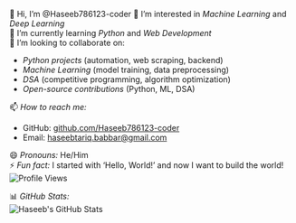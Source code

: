 👋 Hi, I’m @Haseeb786123-coder 
👀 I’m interested in *Machine Learning* and *Deep Learning*  
🌱 I’m currently learning *Python* and *Web Development*  
💞 I’m looking to collaborate on:  
   - *Python projects* (automation, web scraping, backend)  
   - *Machine Learning* (model training, data preprocessing)  
   - *DSA* (competitive programming, algorithm optimization)  
   - *Open-source contributions* (Python, ML, DSA)  

📫 *How to reach me:*  
   - GitHub: [github.com/Haseeb786123-coder](https://github.com/Haseeb786123-coder)  
   - Email: haseebtariq.babbar@gmail.com  

😄 *Pronouns:* He/Him  
⚡ *Fun fact:* I started with ‘Hello, World!’ and now I want to build the world! 
![Profile Views](https://komarev.com/ghpvc/?username=Haseeb786123-coder&color=blue)

📊 *GitHub Stats:*  
![Haseeb's GitHub Stats](https://github-readme-stats.vercel.app/api?username=Haseeb786123-coder&show_icons=true&theme=radical)

<!---
Haseeb786123-coder/Haseeb786123-coder is a ✨ special ✨ repository because its `README.md` (this file) appears on your GitHub profile.
You can click the Preview link to take a look at your changes.
--->
